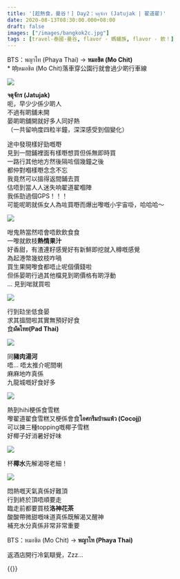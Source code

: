 ```yaml
---
title: '[趁熱食，曼谷！] Day2：จตุจักร (Jatujak | 翟道翟)'
date: 2020-08-13T08:30:00.000+08:00
draft: false
images: ["/images/bangkok2c.jpg"]
tags : [travel-泰國-曼谷, flavor - 螞蟻族, flavor - 飲！]
---
```


BTS：พญาไท (Phaya Thai) → **หมอชิต (Mo Chit)**    
\* 响หมอชิต (Mo Chit)落車穿公園行就會過少啲行車線  
  
![](/images/bangkok2c.jpg)

**จตุจักร (Jatujak)**  
呃，早少少係少啲人  
不過有啲舖未開  
晏啲啲舖開就好多人同好熱  
（一共留响度四粒半鐘，深深感受到個變化）  
  
途中發現樣好勁嘅嘢  
見到一間鋪裡面有樣嘢想買但係無即時買  
一路行其他地方然後隔咗個幾鐘之後  
都仲對嗰樣嘢念念不忘  
我竟然可以搵得返間鋪去買  
估唔到當人人迷失响翟道翟嗰陣  
我係勁過個GPS！！！  
可能呢啲就係女人為咗買嘢而爆出嚟嘅小宇宙啩，哈哈哈～  
  
![](/images/bangkok2c1.jpg)

咁鬼熱當然唔會唔飲飲食食  
一嚟就飲枝**熱情果汁**  
好香甜，有渣連籽感覺好有新鮮即挖就入樽嘅感覺  
為起港幣幾蚊枝咋喎  
買生果開嚟食都唔止呢個價錢啦  
但係晏啲行過其他檔見到啲價格有啲浮動  
... 見到啱就買啦  

![](/images/bangkok2c2.jpg)

行到攰坐低食晏  
求其搵間啦其實無預好好食  
食**ผัดไทย(Pad Thai)**  

![](/images/bangkok2c3.jpg)

同**豬肉湯河**  
唔... 唔太推介呢間喇  
麻麻地咋真係  
九龍城嘅好食好多  

![](/images/bangkok2c4.jpg)

熱到hihi梗係食雪糕  
嚟翟道翟食雪糕又梗係會食**ไอศกรีมบ้านแพ้ว (Cocojj)**  
可以揀三種topping嘅椰子雪糕  
好椰子好消暑好好味  

![](/images/bangkok2c5.jpg)

杯**椰水**先解渴呀老細！  

![](/images/bangkok2c6.jpg)

悶熱嘅天氣真係好難頂  
行到終於頂唔順要走  
臨走前都要買枝**洛神花茶**  
酸酸帶微甜嘅味道真係既解渴又醒神  
補充水分真係非常非常重要  
  
BTS：หมอชิต (Mo Chit) → **พญาไท (Phaya Thai)**  
  
返酒店開行冷氣瞓覺，Zzz...  




{{<bangkok>}}
